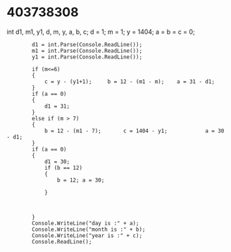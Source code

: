 # 403738308
int d1, m1, y1, d, m, y, a, b, c;
            d = 1;
            m = 1;
            y = 1404;
            a = b = c = 0;

            d1 = int.Parse(Console.ReadLine());
            m1 = int.Parse(Console.ReadLine());
            y1 = int.Parse(Console.ReadLine());

            if (m<=6)
            {
                c = y - (y1+1);     b = 12 - (m1 - m);    a = 31 - d1;
            }
            if (a == 0)
            {
                d1 = 31;
            }
            else if (m > 7)
            {
                b = 12 - (m1 - 7);       c = 1404 - y1;            a = 30 - d1;  
            }
            if (a == 0)
            {
                d1 = 30;
                if (b == 12)
                {
                    b = 12; a = 30;
                    
                }
                

            
            }
            Console.WriteLine("day is :" + a);
            Console.WriteLine("month is :" + b);
            Console.WriteLine("year is :" + c);
            Console.ReadLine();
